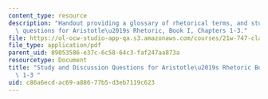```yaml
---
content_type: resource
description: "Handout providing a glossary of rhetorical terms, and study and discussion\
  \ questions for Aristotle\u2019s Rhetoric, Book I, Chapters 1-3."
file: https://ol-ocw-studio-app-qa.s3.amazonaws.com/courses/21w-747-classical-rhetoric-and-modern-political-discourse-fall-2009/c86a6ecdac69a88677b5d3eb7119c623_MIT21W_747_01F09_study01.pdf
file_type: application/pdf
parent_uid: 89053586-e37c-6c58-64c3-faf247aa873a
resourcetype: Document
title: "Study and Discussion Questions for Aristotle\u2019s Rhetoric Book I Chaps.\
  \ 1-3 "
uid: c86a6ecd-ac69-a886-77b5-d3eb7119c623
---
```

